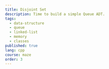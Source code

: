 ```yaml
---
title: Disjoint Set
description: Time to build a simple Queue ADT.
tags:
  - data-structure
  - queue
  - linked-list
  - memory
  - classes
published: true
lang: cpp
course: maze
order: 3
---
```

